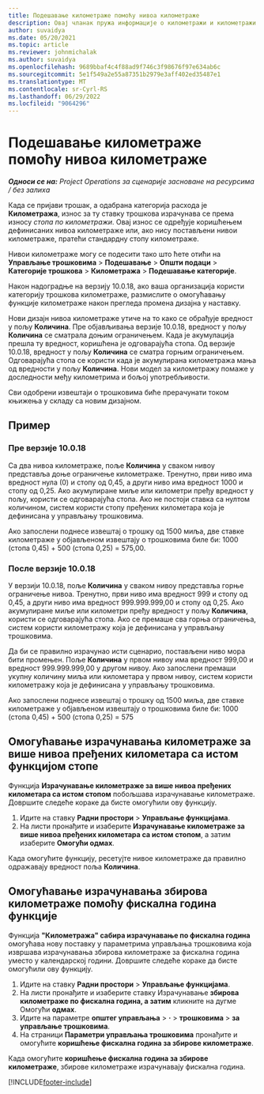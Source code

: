 ```yaml
---
title: Подешавање километраже помоћу нивоа километраже
description: Овај чланак пружа информације о километражи и километражи.
author: suvaidya
ms.date: 05/20/2021
ms.topic: article
ms.reviewer: johnmichalak
ms.author: suvaidya
ms.openlocfilehash: 9689bbaf4c4f88ad9f746c3f98676f97e634ab6c
ms.sourcegitcommit: 5e1f549a2e55a87351b2979e3aff402ed35487e1
ms.translationtype: MT
ms.contentlocale: sr-Cyrl-RS
ms.lasthandoff: 06/29/2022
ms.locfileid: "9064296"
---
```

# <a name="set-up-mileage-using-mileage-rate-tiers"></a>Подешавање километраже помоћу нивоа километраже

_**Односи се на:** Project Operations за сценарије засноване на ресурсима / без залиха_

Када се пријави трошак, а одабрана категорија расхода је **Километража**, износ за ту ставку трошкова израчунава се према износу *стопа по километражи*. Овај износ се одређује коришћењем дефинисаних нивоа километраже или, ако нису постављени нивои километраже, пратећи стандардну стопу километраже. 

Нивои километраже могу се подесити тако што ћете отићи на **Управљање трошковима** > **Подешавање** > **Општи подаци** > **Категорије трошкова** > **Километража** > **Подешавање категорије**.

Након надоградње на верзију 10.0.18, ако ваша организација користи категорију трошкова километраже, размислите о омогућавању функције километраже након прегледа промена дизајна у наставку. 

Нови дизајн нивоа километраже утиче на то како се обрађује вредност у пољу **Количина**. Пре објављивања верзије 10.0.18, вредност у пољу **Количина** се сматрала доњим ограничењем. Када је акумулација прешла ту вредност, коришћена је одговарајућа стопа.  Од верзије 10.0.18, вредност у пољу **Количина** се сматра горњим ограничењем. Одговарајућа стопа се користи када је акумулирана километража мања од вредности у пољу **Количина**.  Нови модел за километражу помаже у доследности међу километрима и бољој употребљивости.   

Сви одобрени извештаји о трошковима биће прерачунати током књижења у складу са новим дизајном.

## <a name="example"></a>Пример
 
### <a name="before-version-10018"></a>Пре верзије 10.0.18
Са два нивоа километраже, поље **Количина** у сваком нивоу представља доње ограничење километраже. Тренутно, први ниво има вредност нула (0) и стопу од 0,45, а други ниво има вредност 1000 и стопу од 0,25. Ако акумулиране миље или километри пређу вредност у пољу, користи се одговарајућа стопа. Ако не постоји ставка са нултом количином, систем користи стопу пређених километара која је дефинисана у управљању трошковима. 
 
Ако запослени поднесе извештај о трошку од 1500 миља, две ставке километраже у објављеном извештају о трошковима биле би: 1000 (стопа 0,45) + 500 (стопа 0,25) = 575,00.

### <a name="after-version-10018"></a>После верзије 10.0.18
У верзији 10.0.18, поље **Количина** у сваком нивоу представља горње ограничење нивоа. Тренутно, први ниво има вредност 999 и стопу од 0,45, а други ниво има вредност 999.999.999,00 и стопу од 0,25. Ако акумулиране миље или километри пређу вредност у пољу **Количина**, користи се одговарајућа стопа. Ако се премаше сва горња ограничења, систем користи километражу која је дефинисана у управљању трошковима. 
 
Да би се правилно израчунао исти сценарио, постављени ниво мора бити промењен. Поље **Количина** у првом нивоу има вредност 999,00 и вредност 999.999.999,00 у другом нивоу. Ако запослени премаши укупну количину миља или километара у првом нивоу, систем користи километражу која је дефинисана у управљању трошковима. 
  
Ако запослени поднесе извештај о трошку од 1500 миља, две ставке километраже у објављеном извештају о трошковима биле би: 1000 (стопа 0,45) + 500 (стопа 0,25) = 575

## <a name="enable-the-mileage-amount-calculation-for-multiple-mileage-tiers-with-same-rate-feature"></a>Омогућавање израчунавања километраже за више нивоа пређених километара са истом функцијом стопе

Функција **Израчунавање километраже за више нивоа пређених километара са истом стопом** побољшава израчунавање километраже. Довршите следеће кораке да бисте омогућили ову функцију.

1. Идите на ставку **Радни простори** > **Управљање функцијама**. 
2. На листи пронађите и изаберите **Израчунавање километраже за више нивоа пређених километара са истом стопом**, а затим изаберите **Омогући одмах**.

Када омогућите функцију, ресетујте нивое километраже да правилно одражавају вредност поља **Количина**. 

## <a name="enable-the-mileage-totals-calculation-by-fiscal-year-feature"></a>Омогућавање израчунавања збирова километраже помоћу фискална година функције

Функција **"Километража" сабира израчунавање по фискална година** омогућава нову поставку у параметрима управљања трошковима која извршава израчунавања збирова километраже за фискална година уместо у календарској години. Довршите следеће кораке да бисте омогућили ову функцију.

1. Идите на ставку **Радни простори** > **Управљање функцијама**.
1. На листи пронађите и изаберите ставку Израчунавање **збирова километраже по фискална година, а затим** кликните на дугме Омогући **одмах**.
1. Идите на параметре **општег управљања** > **·** > **трошковима** > **за управљање трошковима**.
1. На страници **Параметри управљања трошковима** пронађите и омогућите **коришћење фискална година за збирове километраже**.

Када омогућите **коришћење фискална година за збирове километраже**, збирове километраже израчунавају фискална година.

[!INCLUDE[footer-include](../includes/footer-banner.md)]
